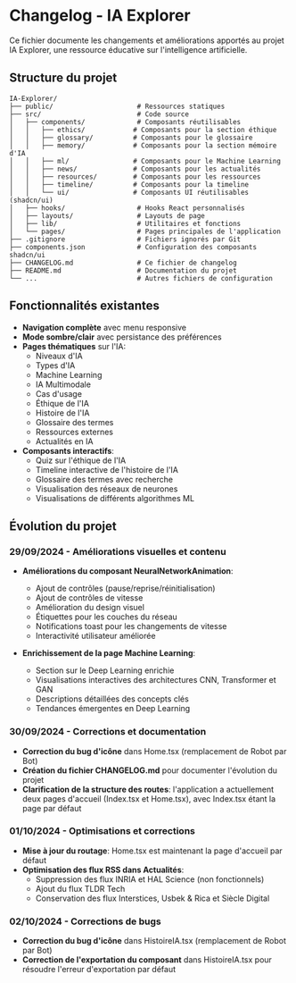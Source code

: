 
# Changelog - IA Explorer

Ce fichier documente les changements et améliorations apportés au projet IA Explorer, une ressource éducative sur l'intelligence artificielle.

## Structure du projet

```
IA-Explorer/
├── public/                     # Ressources statiques
├── src/                        # Code source
│   ├── components/             # Composants réutilisables
│   │   ├── ethics/            # Composants pour la section éthique
│   │   ├── glossary/          # Composants pour le glossaire
│   │   ├── memory/            # Composants pour la section mémoire d'IA
│   │   ├── ml/                # Composants pour le Machine Learning
│   │   ├── news/              # Composants pour les actualités
│   │   ├── resources/         # Composants pour les ressources
│   │   ├── timeline/          # Composants pour la timeline
│   │   └── ui/                # Composants UI réutilisables (shadcn/ui)
│   ├── hooks/                  # Hooks React personnalisés
│   ├── layouts/                # Layouts de page
│   ├── lib/                    # Utilitaires et fonctions
│   └── pages/                  # Pages principales de l'application
├── .gitignore                  # Fichiers ignorés par Git
├── components.json             # Configuration des composants shadcn/ui
├── CHANGELOG.md                # Ce fichier de changelog
├── README.md                   # Documentation du projet
└── ...                         # Autres fichiers de configuration
```

## Fonctionnalités existantes

- **Navigation complète** avec menu responsive
- **Mode sombre/clair** avec persistance des préférences
- **Pages thématiques** sur l'IA:
  - Niveaux d'IA
  - Types d'IA
  - Machine Learning
  - IA Multimodale
  - Cas d'usage
  - Éthique de l'IA
  - Histoire de l'IA
  - Glossaire des termes
  - Ressources externes
  - Actualités en IA
- **Composants interactifs**:
  - Quiz sur l'éthique de l'IA
  - Timeline interactive de l'histoire de l'IA
  - Glossaire des termes avec recherche
  - Visualisation des réseaux de neurones
  - Visualisations de différents algorithmes ML

## Évolution du projet

### 29/09/2024 - Améliorations visuelles et contenu
- **Améliorations du composant NeuralNetworkAnimation**:
  - Ajout de contrôles (pause/reprise/réinitialisation)
  - Ajout de contrôles de vitesse
  - Amélioration du design visuel
  - Étiquettes pour les couches du réseau
  - Notifications toast pour les changements de vitesse
  - Interactivité utilisateur améliorée

- **Enrichissement de la page Machine Learning**:
  - Section sur le Deep Learning enrichie
  - Visualisations interactives des architectures CNN, Transformer et GAN
  - Descriptions détaillées des concepts clés
  - Tendances émergentes en Deep Learning

### 30/09/2024 - Corrections et documentation
- **Correction du bug d'icône** dans Home.tsx (remplacement de Robot par Bot)
- **Création du fichier CHANGELOG.md** pour documenter l'évolution du projet
- **Clarification de la structure des routes**: l'application a actuellement deux pages d'accueil (Index.tsx et Home.tsx), avec Index.tsx étant la page par défaut

### 01/10/2024 - Optimisations et corrections
- **Mise à jour du routage**: Home.tsx est maintenant la page d'accueil par défaut
- **Optimisation des flux RSS dans Actualités**:
  - Suppression des flux INRIA et HAL Science (non fonctionnels)
  - Ajout du flux TLDR Tech
  - Conservation des flux Interstices, Usbek & Rica et Siècle Digital

### 02/10/2024 - Corrections de bugs
- **Correction du bug d'icône** dans HistoireIA.tsx (remplacement de Robot par Bot)
- **Correction de l'exportation du composant** dans HistoireIA.tsx pour résoudre l'erreur d'exportation par défaut
